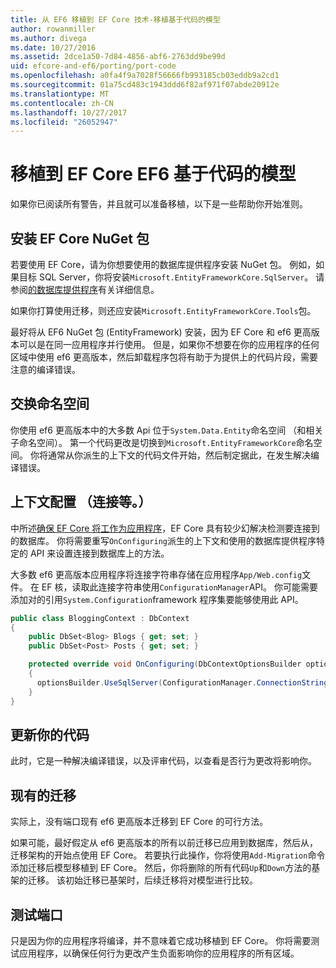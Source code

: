 ```yaml
---
title: 从 EF6 移植到 EF Core 技术-移植基于代码的模型
author: rowanmiller
ms.author: divega
ms.date: 10/27/2016
ms.assetid: 2dce1a50-7d84-4856-abf6-2763dd9be99d
uid: efcore-and-ef6/porting/port-code
ms.openlocfilehash: a0fa4f9a7028f56666fb993185cb03eddb9a2cd1
ms.sourcegitcommit: 01a75cd483c1943ddd6f82af971f07abde20912e
ms.translationtype: MT
ms.contentlocale: zh-CN
ms.lasthandoff: 10/27/2017
ms.locfileid: "26052947"
---
```

# <a name="porting-an-ef6-code-based-model-to-ef-core"></a>移植到 EF Core EF6 基于代码的模型

如果你已阅读所有警告，并且就可以准备移植，以下是一些帮助你开始准则。

## <a name="install-ef-core-nuget-packages"></a>安装 EF Core NuGet 包

若要使用 EF Core，请为你想要使用的数据库提供程序安装 NuGet 包。 例如，如果目标 SQL Server，你将安装`Microsoft.EntityFrameworkCore.SqlServer`。 请参阅[的数据库提供程序](../../core/providers/index.md)有关详细信息。

如果你打算使用迁移，则还应安装`Microsoft.EntityFrameworkCore.Tools`包。

最好将从 EF6 NuGet 包 (EntityFramework) 安装，因为 EF Core 和 ef6 更高版本可以是在同一应用程序并行使用。 但是，如果你不想要在你的应用程序的任何区域中使用 ef6 更高版本，然后卸载程序包将有助于为提供上的代码片段，需要注意的编译错误。

## <a name="swap-namespaces"></a>交换命名空间

你使用 ef6 更高版本中的大多数 Api 位于`System.Data.Entity`命名空间 （和相关子命名空间）。 第一个代码更改是切换到`Microsoft.EntityFrameworkCore`命名空间。 你将通常从你派生的上下文的代码文件开始，然后制定据此，在发生解决编译错误。

## <a name="context-configuration-connection-etc"></a>上下文配置 （连接等。）

中所述[确保 EF Core 将工作为应用程序](ensure-requirements.md)，EF Core 具有较少幻解决检测要连接到的数据库。 你将需要重写`OnConfiguring`派生的上下文和使用的数据库提供程序特定的 API 来设置连接到数据库上的方法。

大多数 ef6 更高版本应用程序将连接字符串存储在应用程序`App/Web.config`文件。 在 EF 核，读取此连接字符串使用`ConfigurationManager`API。 你可能需要添加对的引用`System.Configuration`framework 程序集要能够使用此 API。

``` csharp
public class BloggingContext : DbContext
{
    public DbSet<Blog> Blogs { get; set; }
    public DbSet<Post> Posts { get; set; }

    protected override void OnConfiguring(DbContextOptionsBuilder optionsBuilder)
    {
      optionsBuilder.UseSqlServer(ConfigurationManager.ConnectionStrings["BloggingDatabase"].ConnectionString);
    }
}
```

## <a name="update-your-code"></a>更新你的代码

此时，它是一种解决编译错误，以及评审代码，以查看是否行为更改将影响你。

## <a name="existing-migrations"></a>现有的迁移

实际上，没有端口现有 ef6 更高版本迁移到 EF Core 的可行方法。

如果可能，最好假定从 ef6 更高版本的所有以前迁移已应用到数据库，然后从，迁移架构的开始点使用 EF Core。 若要执行此操作，你将使用`Add-Migration`命令添加迁移后模型移植到 EF Core。 然后，你将删除的所有代码`Up`和`Down`方法的基架的迁移。 该初始迁移已基架时，后续迁移将对模型进行比较。

## <a name="test-the-port"></a>测试端口

只是因为你的应用程序将编译，并不意味着它成功移植到 EF Core。 你将需要测试应用程序，以确保任何行为更改产生负面影响你的应用程序的所有区域。
